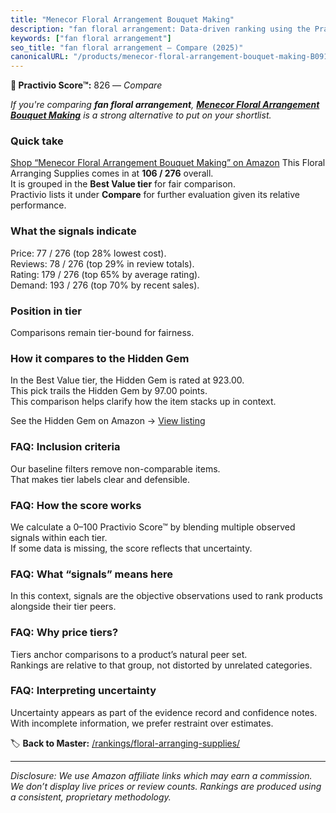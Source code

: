 ```yaml
---
title: "Menecor Floral Arrangement Bouquet Making"
description: "fan floral arrangement: Data-driven ranking using the Practivio Score™. Positioned by quality, value, demand, findability, momentum."
keywords: ["fan floral arrangement"]
seo_title: "fan floral arrangement — Compare (2025)"
canonicalURL: "/products/menecor-floral-arrangement-bouquet-making-B091TNKRH4/"
---
```


**🛒 Practivio Score™:** 826 — _Compare_


*If you're comparing **fan floral arrangement**, **[Menecor Floral Arrangement Bouquet Making](https://www.amazon.com/dp/B091TNKRH4?tag=practivio-20)** is a strong alternative to put on your shortlist.*
### Quick take
[Shop “Menecor Floral Arrangement Bouquet Making” on Amazon](https://www.amazon.com/dp/B091TNKRH4?tag=practivio-20)
This Floral Arranging Supplies comes in at **106 / 276** overall.  
It is grouped in the **Best Value tier** for fair comparison.  
Practivio lists it under **Compare** for further evaluation given its relative performance.

### What the signals indicate
Price: 77 / 276 (top 28% lowest cost).  
Reviews: 78 / 276 (top 29% in review totals).  
Rating: 179 / 276 (top 65% by average rating).  
Demand: 193 / 276 (top 70% by recent sales).

### Position in tier
Comparisons remain tier-bound for fairness.

### How it compares to the Hidden Gem
In the Best Value tier, the Hidden Gem is rated at 923.00.  
This pick trails the Hidden Gem by 97.00 points.  
This comparison helps clarify how the item stacks up in context.  

See the Hidden Gem on Amazon → [View listing](https://www.amazon.com/dp/B0BN11WN56?tag=practivio-20)

### FAQ: Inclusion criteria
Our baseline filters remove non-comparable items.  
That makes tier labels clear and defensible.

### FAQ: How the score works
We calculate a 0–100 Practivio Score™ by blending multiple observed signals within each tier.  
If some data is missing, the score reflects that uncertainty.

### FAQ: What “signals” means here
In this context, signals are the objective observations used to rank products alongside their tier peers.

### FAQ: Why price tiers?
Tiers anchor comparisons to a product’s natural peer set.  
Rankings are relative to that group, not distorted by unrelated categories.

### FAQ: Interpreting uncertainty
Uncertainty appears as part of the evidence record and confidence notes.  
With incomplete information, we prefer restraint over estimates.

<!-- Missing template for Compare/CompareWithinPriceClass -->


🏷️ **Back to Master:** [/rankings/floral-arranging-supplies/](/rankings/floral-arranging-supplies/)

---
_Disclosure: We use Amazon affiliate links which may earn a commission. We don’t display live prices or review counts. Rankings are produced using a consistent, proprietary methodology._

